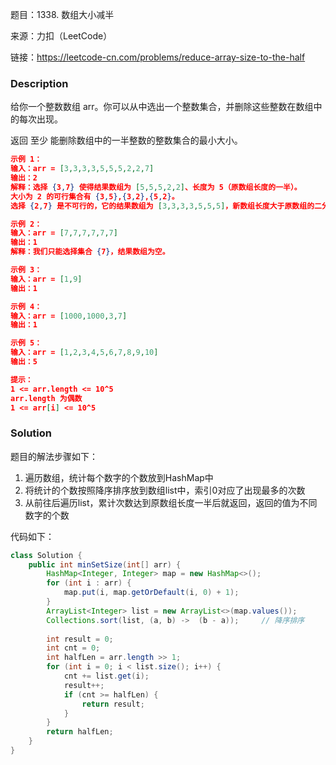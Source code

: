 题目：1338. 数组大小减半

来源：力扣（LeetCode）

链接：https://leetcode-cn.com/problems/reduce-array-size-to-the-half


### Description

给你一个整数数组 arr。你可以从中选出一个整数集合，并删除这些整数在数组中的每次出现。

返回 至少 能删除数组中的一半整数的整数集合的最小大小。

```json
示例 1：
输入：arr = [3,3,3,3,5,5,5,2,2,7]
输出：2
解释：选择 {3,7} 使得结果数组为 [5,5,5,2,2]、长度为 5（原数组长度的一半）。
大小为 2 的可行集合有 {3,5},{3,2},{5,2}。
选择 {2,7} 是不可行的，它的结果数组为 [3,3,3,3,5,5,5]，新数组长度大于原数组的二分之一。

示例 2：
输入：arr = [7,7,7,7,7,7]
输出：1
解释：我们只能选择集合 {7}，结果数组为空。

示例 3：
输入：arr = [1,9]
输出：1

示例 4：
输入：arr = [1000,1000,3,7]
输出：1

示例 5：
输入：arr = [1,2,3,4,5,6,7,8,9,10]
输出：5

提示：
1 <= arr.length <= 10^5
arr.length 为偶数
1 <= arr[i] <= 10^5
```





### Solution

题目的解法步骤如下：

1. 遍历数组，统计每个数字的个数放到HashMap中
2. 将统计的个数按照降序排序放到数组list中，索引0对应了出现最多的次数
3. 从前往后遍历list，累计次数达到原数组长度一半后就返回，返回的值为不同数字的个数

代码如下：

```java
class Solution {
    public int minSetSize(int[] arr) {
        HashMap<Integer, Integer> map = new HashMap<>();
        for (int i : arr) {
            map.put(i, map.getOrDefault(i, 0) + 1);
        }
        ArrayList<Integer> list = new ArrayList<>(map.values());
        Collections.sort(list, (a, b) ->  (b - a));     // 降序排序
        
        int result = 0;
        int cnt = 0;
        int halfLen = arr.length >> 1;
        for (int i = 0; i < list.size(); i++) {
            cnt += list.get(i);
            result++;
            if (cnt >= halfLen) {
                return result;
            }
        }
        return halfLen;
    }
}
```

